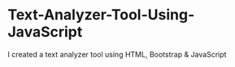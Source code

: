 # Text-Analyzer-Tool-Using-JavaScript
I created a text analyzer tool using HTML, Bootstrap &amp; JavaScript
